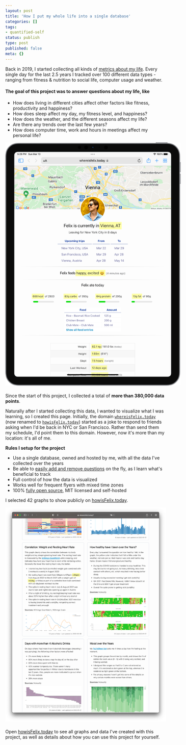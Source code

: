 ```yaml
---
layout: post
title: 'How I put my whole life into a single database'
categories: []
tags:
- quantified-self
status: publish
type: post
published: false
meta: {}
---
```


Back in 2019, I started collecting all kinds of [metrics about my life](https://howisfelix.today?). Every single day for the last 2.5 years I tracked over 100 different data types - ranging from fitness & nutrition to social life, computer usage and weather.

#### The goal of this project was to answer questions about my life, like

- How does living in different cities affect other factors like fitness, productivity and happiness?
- How does sleep affect my day, my fitness level, and happiness?
- How does the weather, and the different seasons affect my life?
- Are there any trends over the last few years?
- How does computer time, work and hours in meetings affect my personal life?


<div style="text-align: center; margin-bottom: 20px;">
  <img src="/assets/posts/howisfelix/iPad-1.png" style="max-width: 550px" />
</div>


Since the start of this project, I collected a total of <b><span id="data-points">more than 380,000</span> data points</b>.

Naturally after I started collecting this data, I wanted to visualize what I was learning, so I created this page. Initially, the domain [`whereisFelix.today`](https://howisFelix.today) (now renamed to [`howisFelix.today`](https://howisFelix.today)) started as a joke to respond to friends asking when I'd be back in NYC or San Francisco. Rather than send them my schedule, I'd point them to this domain. However, now it's more than my location: it's all of me.

**Rules I setup for the project**

- Use a single database, owned and hosted by me, with all the data I've collected over the years
- Be able to [easily add and remove questions](https://github.com/KrauseFx/FxLifeSheet/blob/master/lifesheet.json) on the fly, as I learn what's beneficial to track
- Full control of how the data is visualized
- Works well for frequent flyers with mixed time zones
- 100% [fully open source](https://github.com/KrauseFx/FxLifeSheet), MIT licensed and self-hosted

I selected 42 graphs to show publicly on [howisFelix.today](https://howisfelix.today).

<div style="text-align: center; margin-bottom: 20px;">
  <img src="/assets/posts/howisfelix/Desktop-3.png" style="" />
</div>

Open [howisFelix.today](https://howisfelix.today) to see all graphs and data I've created with this project, as well as details about how you can use this project for yourself.

